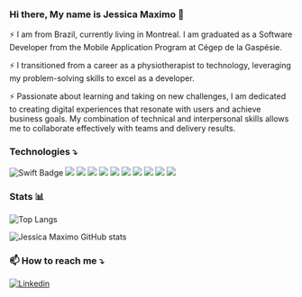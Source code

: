### Hi there, My name is Jessica Maximo 👋

⚡ I am from Brazil, currently living in Montreal. I am graduated as a Software Developer from the Mobile Application Program at Cégep de la Gaspésie.

⚡ I transitioned from a career as a physiotherapist to technology, leveraging my problem-solving skills to excel as a developer.

⚡ Passionate about learning and taking on new challenges, I am dedicated to creating digital experiences that resonate with users and achieve business goals. My combination of technical and interpersonal skills allows me to collaborate effectively with teams and delivery results.



### Technologies ⤵️
<img src="https://img.shields.io/badge/Swift-F05138?style=for-the-badge&logo=swift&logoColor=white" alt="Swift Badge" /> <img src="https://img.shields.io/badge/Kotlin-0095D5?&style=for-the-badge&logo=kotlin&logoColor=white" /> 
<img src="https://img.shields.io/badge/Java-ED8B00?style=for-the-badge&logo=openjdk&logoColor=white" /> <img src="https://img.shields.io/badge/JavaScript-F7DF1E?style=for-the-badge&logo=javascript&logoColor=black" /> 
<img src="https://img.shields.io/badge/Git-F05032?style=for-the-badge&logo=git&logoColor=white" /> <img src="https://img.shields.io/badge/Firebase-FFCA28?style=for-the-badge&logo=firebase&logoColor=black" /> 
<img src="https://img.shields.io/badge/HTML5-E34F26?style=for-the-badge&logo=html5&logoColor=white" /> <img src="https://img.shields.io/badge/CSS3-1572B6?style=for-the-badge&logo=css3&logoColor=white" /> 
<img src="https://img.shields.io/badge/GitHub-181717?style=for-the-badge&logo=github&logoColor=white" /> <img src="https://img.shields.io/badge/Android-3DDC84?style=for-the-badge&logo=android&logoColor=white" /> 
<img src="https://img.shields.io/badge/Xcode-1575F9?style=for-the-badge&logo=xcode&logoColor=white" />

### Stats 📊 
 ![Top Langs](https://github-readme-stats.vercel.app/api/top-langs/?username=jessicamaximo23&layout=compact&theme=dracula)
 
 ![Jessica Maximo GitHub stats](https://github-readme-stats.vercel.app/api?username=jessicamaximo23&show_icons=true&theme=dracula)   

 

### 📫 How to reach me ⤵️
  
 [![Linkedin](https://img.shields.io/badge/LinkedIn-0077B5?style=for-the-badge&logo=linkedin&logoColor=white)](https://www.linkedin.com/in/j%C3%A9ssica-m%C3%A1ximo-b65467115/) 


